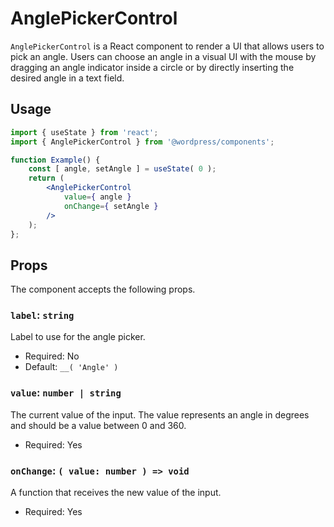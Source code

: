 # AnglePickerControl

`AnglePickerControl` is a React component to render a UI that allows users to pick an angle.
Users can choose an angle in a visual UI with the mouse by dragging an angle indicator inside a circle or by directly inserting the desired angle in a text field.

## Usage

```jsx
import { useState } from 'react';
import { AnglePickerControl } from '@wordpress/components';

function Example() {
	const [ angle, setAngle ] = useState( 0 );
	return (
		<AnglePickerControl
			value={ angle }
			onChange={ setAngle }
		/>
	);
};
```

## Props

The component accepts the following props.

### `label`: `string`

Label to use for the angle picker.

-   Required: No
-   Default: `__( 'Angle' )`

### `value`: `number | string`

The current value of the input. The value represents an angle in degrees and should be a value between 0 and 360.

-   Required: Yes

### `onChange`: `( value: number ) => void`

A function that receives the new value of the input.

-   Required: Yes
